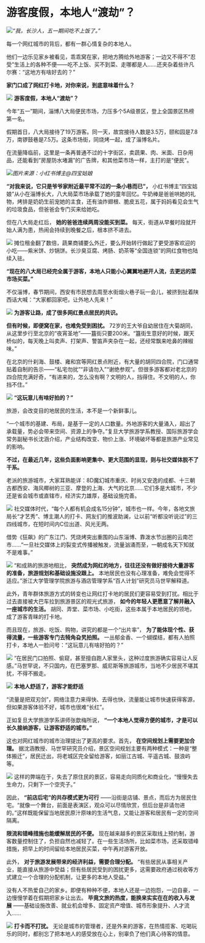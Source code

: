 # 游客度假，本地人“渡劫”？

![](https://inews.gtimg.com/om_bt/O3hyPo6HHq3LZKer83_QqhkX3Dp8yjwaKZH23xTqvEQ_0AA/1000)_“我，长沙人，五一期间吃不上饭了。”_

每一个网红城市的背后，都有一群心情复杂的本地人。

他们一边乐见家乡被看见，乖乖窝在家，把地方腾给外地游客；一边又不得不“忍受”生活上的各种不便——吃不上饭、买不到菜、走哪都是人……还夹杂着些许凡尔赛：“这地方有啥好去的？”

**家门口成了网红打卡地，对你来说，到底意味着什么？**

![](https://inews.gtimg.com/om_bt/ODHQccsy6LscNDJ3hAZa5viMjnBaAAADOzujbTZQyRR-0AA/1000)
**游客度假，本地人“渡劫”？**

今年“五一”期间，淄博八大局便民市场，力压多个5A级景区，登上全国景区热榜第一名。

假期首日，八大局接待了19万游客。同一天，故宫接待人数是3.5万，颐和园是7.8万，南锣鼓巷是7.5万。这条市场街，同烧烤一起，成了淄博名片。

在流量降临前，这里是一条再普通不过的十字街区，卖蔬果、肉、米面、日杂用品，还能看到“房屋防水堵漏”的广告牌，和其他菜市场一样，主打的是“便民”。

![](https://inews.gtimg.com/om_bt/OM95AHBpMUDUsFang3GT_syOZ872Vnj4RrpEk8yJpQGu8AA/1000)_图片来源：小红书博主@四宝姑娘_

**“对我来说，它只是爷爷家附近最平常不过的一条小巷而已”，**
小红书博主“四宝姑娘”从小在淄博长大，八大局菜市场承载了她的童年回忆。牛奶棒是爸爸哄她的礼物，烤排是奶奶生前宠她的主食，还有油炸翅根、脆皮五花，属于妈妈看见会生气的垃圾食品，但爸爸会专门买来给她吃。

但在八大局走红后， **她的爸爸连续两周没能买到菜。** 每天，街道从早餐时段就开始人满为患，热闹会持续到晚餐之后，根本挤不进去。

![](https://inews.gtimg.com/om_bt/ON6zlDnIKjCqctLpqhacW7x8UBX1wmMchtk-l0K2cu36MAA/1000)
摊位租金翻了数倍，蔬果商铺要么外迁，要么开始转行做起了更受游客欢迎的小吃——紫米饼、炒锅饼。长沙臭豆腐、烤肠、奶茶等“全国连锁”的网红食物也陆续入驻。

**“现在的八大局已经完全属于游客，本地人只能小心翼翼地避开人流，去更远的菜市场买菜。”**

不仅淄博，春节期间，西安有市民想去周至水街烟火巷子玩一会儿，被挤到扯着陕西话大喊：“大家都回家吧，让外地人先来！”

![](https://inews.gtimg.com/om_bt/OHCjyNnziuu3VZdcPOYOyeaaBsNLJhXdmf4aZThd_WnX4AA/1000)
**为游客让路，成了很多网红景点居民的共识。**

**但有时候，即便窝在家，也难免受到困扰。**
72岁的王大爷自幼居住在大菊胡同，从这里步行至北京的“夜宵圣地”——簋街只要200米。“簋街生意好的时候，跟天桥似的，每天晚上叫卖声、打架声、警笛声夹杂在一起，还经常飘来呛鼻的辣椒味。”

在北京的什刹海、鼓楼、雍和宫等网红景点附近，有大量的胡同四合院，门口通常贴着自制的告示——“私宅勿扰”“非请勿入”“谢绝参观”。但很多游客都对老北京的四合院充满好奇，“有进来的，怎么没有啊？文明的人，挡得住。不文明的人，你挡不住。”

![](https://inews.gtimg.com/om_bt/ORft2NyFkEr5CBb5_MXJb68MxBv_Dj5MpNqIbeOjaEjhcAA/1000)
**“这玩意儿有啥好拍的？”**

旅游，会改变目的地居民的生活，本不是一个新鲜事儿。

“一个城市的基建、布局，是基于一定的人口数量。外地游客的大量涌入，超出了承载量，势必会带来空间、资源上的争夺。”复旦大学旅游学系教授、国际旅游学会常务副秘书长沈涵介绍，产业结构改变、物价上涨、环境破坏等都是旅游产业常见的影响。

**不过，在最近几年，这些负面影响更集中、更大范围的显现，则与社交媒体脱不了干系。**

老派的旅游城市，大家耳熟能详：8D魔幻城市重庆、时尚又安逸的成都、十三朝古都西安、海风椰树的三亚、摩登的上海、大气的北京……它们多是大城市，不少还是省会城市或直辖市，经济实力雄厚，基础设施完善。

![](https://inews.gtimg.com/om_bt/OeDHUGgvmmvAvFiwp0Jdi3cEhKOzymvfjDujft0TbQLFcAA/1000)
社交媒体时代，“每个人都有机会成名15分钟”，城市也一样。今年，各地文旅局长“才艺秀”、博主潮人的打卡、网友们的推波助澜，让以前“听都没听说过”的三四线城市，在短时间内C位出道、风光无两。

借势《狂飙》的广东江门、凭烧烤突出重围的山东淄博、靠泼水节出圈的云南芒市……“一旦社交媒体上的裂变式传播被触发，流量汹涌而至，一朝成名天下知就不是难事。”

![](https://inews.gtimg.com/om_bt/OlI1eeNJHKiLWHPPByzprrxKxADEGfaqGNG8jsO2trCPgAA/1000)
“和成熟的旅游地相比， **突然成为网红的地方，往往还没有做好接待大量游客的准备，旅游规划和基础设施没跟上。**
本地居民也没有心理准备，难免会觉得不适应。”浙江大学管理学院旅游与酒店管理学系“百人计划”研究员马世罕解释道。

此外，青年群体旅游方式的转变也让网红打卡地的居民们更容易受到打扰。相比于过去直接被大巴车拉到旅游景区的观光式旅游，
**如今的年轻人更愿意了解并融入一座城市的生活。** 胡同、弄堂、菜市场、小吃街，这些本属于本地居民的领地，成了游客青睐的打卡地。

而且现在，旅游、吃饭、购物，讲究的都是一个“出片率”， **为了能体现个性、获得流量，一些游客专门去犄角旮旯拍照。**
一丛郁金香、一个蝴蝶结，都有人拍照打卡，本地人一脸问号：“这玩意儿有啥好拍的？”

![](https://inews.gtimg.com/om_bt/OBsXLZzgzjX9IE_XYIiLqZeDVUohDnVej8o1SaEpAnaGYAA/1000)
“在居民门口拍照、偷窥，甚至擅自跑人家里头，这种过度旅游确实容易让人反感。”马世罕说，不只国内，在巴塞罗那、威尼斯等旅游城市，当地不少居民不堪其扰，不得不搬走。

![](https://inews.gtimg.com/om_bt/Omyb_utJJgRJAzendBJdQ66FDgw66OSCd_L7ISuLQPfKMAA/1000)
**本地人舒适了，游客才能舒适**

“流量是把双刃剑”，网络注意力来得快、去得也快，流量能让城市快速获得客源，但如果游客体验不好，城市也很难“长红”。

正如复旦大学旅游学系讲师张歆梅所说， **“一个本地人觉得方便的城市，才是可以长久接纳游客，让游客舒适的城市。”**

这也对网红城市的城市治理提出了更高的要求。首先， **在空间规划上需要更加合理。**
据沈涵教授、马世罕研究员介绍，景区空间规划主要有两种模式：一种是“整体搬迁”，居民迁出，将老城区完全留给游客，如丽江古城、平遥古城、鼓浪屿等。

![](https://inews.gtimg.com/om_bt/OtItBjG-q2xSqEZnwSGeeP7PxkIdLoT0Vj0f914vkCwxkAA/1000)
这样的弊端在于，失去了原住民的景区，容易走向同质化和商业化，“慢慢失去生命力，只剩下一个空壳子。”

因此， **“前店后宅”的共存模式更为可行**
——沿街是店铺、景点，而后方为居民住宅。“就像一个舞台，前面是表演区，观众可以尽情欣赏，但后台是非请勿进的。”这样既能保留当地居民原汁原味的生活气息，又能让游客和居民有一定的空间隔离。

**限流和错峰措施也能缓解居民的不便。**
现在越来越多的景区采取线上预约制，游客数量控制住了，负担自然也减轻了。在一些生活场所，比如菜市场，还采取错峰措施，把早上的时间留给本地居民买菜，中午再对游客开放。

此外， **对于旅游发展带来的经济利益，需要合理分配。**
“有些居民从事相关产业，能直接从旅游中受益；但有些居民受到的困扰更多，这需要政府通过税收等方式建立一个合理的分配机制，让更多的本地人受益。”

没有人不热爱自己的家乡。即便有种种不便，本地人还是一边抱怨，一边自豪，一边慢慢学着在假期把家乡让出去。 **毕竟文旅的热度，能换来实实在在的收入与发展**
——基础设施改善、就业机会增多、固定资产增值、城市形象提升、人才流入……

![](https://inews.gtimg.com/om_bt/OKTa6ZGS9qeZAJeVk9sjUdO4qUefU2-1Xknf7SMoOAhWQAA/1000)
**打卡而不打扰。** 无论是城市的管理者，还是外来的游客，在热情揽客、吃喝玩乐的同时，都别忘了把本地人的感受放在心上，别辜负了他们真心待客的情意。


